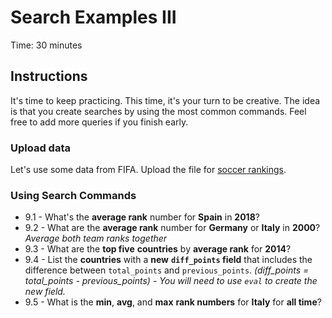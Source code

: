 # Search Examples III
Time: 30 minutes

## Instructions
It's time to keep practicing. This time, it's your turn to be creative. The idea is that you create searches by using the most common commands. Feel free to add more queries if you finish early.

### Upload data
Let's use some data from FIFA. Upload the file for [soccer rankings](../data/fifa-international-soccer-mens-ranking-1993now.zip).

### Using Search Commands

- 9.1 - What's the __average rank__ number for __Spain__ in __2018__?
- 9.2 - What are the __average rank__ number for __Germany__ or __Italy__ in __2000__?  _Average both team ranks together_
- 9.3 - What are the __top five__ __countries__ by __average rank__ for __2014__?
- 9.4 - List the __countries__ with a __new__ __`diff_points` field__ that includes the difference between `total_points` and `previous_points`. _(diff_points = total_points - previous_points) - You will need to use `eval` to create the new field._
- 9.5 - What is the __min__, __avg__, and __max__ __rank numbers__ for __Italy__ for __all time__?
